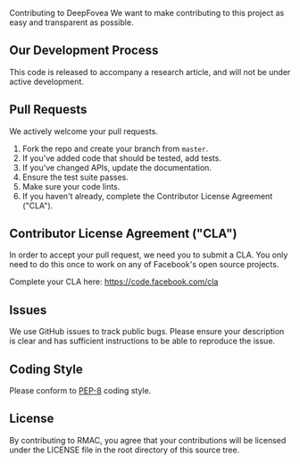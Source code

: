 Contributing to DeepFovea
We want to make contributing to this project as easy and transparent as
possible.

## Our Development Process
This code is released to accompany a research article, and will not be
under active development.

## Pull Requests
We actively welcome your pull requests.

1. Fork the repo and create your branch from `master`.
2. If you've added code that should be tested, add tests.
3. If you've changed APIs, update the documentation.
4. Ensure the test suite passes.
5. Make sure your code lints.
6. If you haven't already, complete the Contributor License Agreement ("CLA").

## Contributor License Agreement ("CLA")
In order to accept your pull request, we need you to submit a CLA. You only need
to do this once to work on any of Facebook's open source projects.

Complete your CLA here: <https://code.facebook.com/cla>

## Issues
We use GitHub issues to track public bugs. Please ensure your description is
clear and has sufficient instructions to be able to reproduce the issue.

## Coding Style
Please conform to [PEP-8](https://www.python.org/dev/peps/pep-0008/) coding style.

## License
By contributing to RMAC, you agree that your contributions will be licensed
under the LICENSE file in the root directory of this source tree.